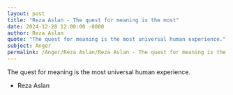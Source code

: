 ```yaml
---
layout: post
title: "Reza Aslan - The quest for meaning is the most"
date: 2024-12-28 12:00:00 -0000
author: Reza Aslan
quote: "The quest for meaning is the most universal human experience."
subject: Anger
permalink: /Anger/Reza Aslan/Reza Aslan - The quest for meaning is the most
---
```


The quest for meaning is the most universal human experience.

- Reza Aslan
